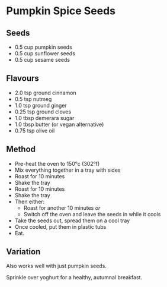Pumpkin Spice Seeds
===

Seeds
---

  * 0.5 cup pumpkin seeds
  * 0.5 cup sunflower seeds
  * 0.5 cup sesame seeds

Flavours
---

  * 2.0  tsp ground cinnamon
  * 0.5  tsp nutmeg
  * 1.0  tsp ground ginger
  * 0.25 tsp ground cloves
  * 1.0  tbsp demerara sugar
  * 1.0  tbsp butter (or vegan alternative)
  * 0.75 tsp olive oil

Method
---

  * Pre-heat the oven to 150°c (302°f)
  * Mix everything together in a tray with sides
  * Roast for 10 minutes
  * Shake the tray
  * Roast for 10 minutes
  * Shake the tray
  * Then either:
    * Roast for another 10 minutes *or*
    * Switch off the oven and leave the seeds in while it cools
  * Take the seeds out, spread them on a cool tray
  * Once cooled, put them in plastic tubs
  * Eat.

Variation
---

Also works well with just pumpkin seeds.

Sprinkle over yoghurt for a healthy, autumnal breakfast.